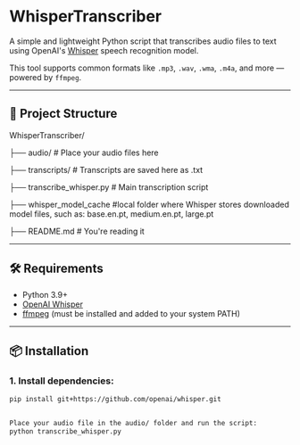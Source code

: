 # WhisperTranscriber

A simple and lightweight Python script that transcribes audio files to text using OpenAI's [Whisper](https://github.com/openai/whisper) speech recognition model.

This tool supports common formats like `.mp3`, `.wav`, `.wma`, `.m4a`, and more — powered by `ffmpeg`.

---

## 📁 Project Structure

WhisperTranscriber/

├── audio/ # Place your audio files here

├── transcripts/ # Transcripts are saved here as .txt

├── transcribe_whisper.py # Main transcription script

├── whisper_model_cache #local folder where Whisper stores downloaded model files, such as: base.en.pt, medium.en.pt, large.pt

├── README.md # You're reading it

---

## 🛠 Requirements

- Python 3.9+
- [OpenAI Whisper](https://github.com/openai/whisper)
- [ffmpeg](https://ffmpeg.org/) (must be installed and added to your system PATH)

---

## 📦 Installation

### 1. Install dependencies:

```bash
pip install git+https://github.com/openai/whisper.git


Place your audio file in the audio/ folder and run the script:
python transcribe_whisper.py

